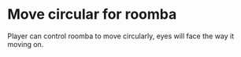 # Move circular for roomba   
Player can control roomba to move circularly, eyes will face the way it moving on.   
